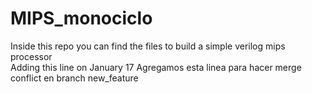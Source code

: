 # MIPS_monociclo
Inside this repo you can find the files to build a simple verilog mips processor   
Adding this line on January 17
Agregamos esta linea para hacer merge conflict en branch new_feature 

